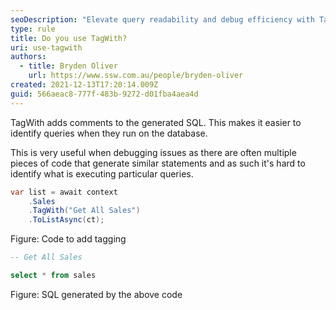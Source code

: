 ```yaml
---
seoDescription: "Elevate query readability and debug efficiency with TagWith's comment-based approach."
type: rule
title: Do you use TagWith?
uri: use-tagwith
authors:
  - title: Bryden Oliver
    url: https://www.ssw.com.au/people/bryden-oliver
created: 2021-12-13T17:20:14.009Z
guid: 566aeac8-777f-483b-9272-d01fba4aea4d
---
```

TagWith adds comments to the generated SQL. This makes it easier to identify queries when they run on the database.

<!--endintro-->

This is very useful when debugging issues as there are often multiple pieces of code that generate similar statements and as such it's hard to identify what is executing particular queries.

```cs
var list = await context
    .Sales
    .TagWith("Get All Sales")
    .ToListAsync(ct);
```

Figure: Code to add tagging

```sql
-- Get All Sales

select * from sales
```

Figure: SQL generated by the above code
